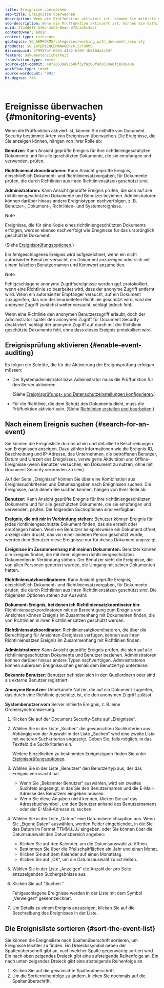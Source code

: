 ```yaml
---
title: Ereignisse überwachen
seo-title: Ereignisse überwachen
description: Wenn die Prüffunktion aktiviert ist, können Sie mithilfe von Document Security bestimmte Arten von Ereignissen überwachen. Sie können die Ereignisliste mithilfe der Document Security mühelos durchsuchen und sortieren.
seo-description: Wenn die Prüffunktion aktiviert ist, können Sie mithilfe von Document Security bestimmte Arten von Ereignissen überwachen. Sie können die Ereignisliste mithilfe der Document Security mühelos durchsuchen und sortieren.
uuid: 22add6ff-536d-4cb9-8eac-b72cad5c3ecf
contentOwner: admin
content-type: reference
geptopics: SG_AEMFORMS/categories/working_with_document_security
products: SG_EXPERIENCEMANAGER/6.5/FORMS
discoiquuid: 379957bf-0634-4182-b269-1b010da4c90f
feature: Dokumentensicherheit
translation-type: tm+mt
source-git-commit: 48726639e93696f32fa368fad2630e6fca50640e
workflow-type: tm+mt
source-wordcount: '991'
ht-degree: 74%

---
```



# Ereignisse überwachen {#monitoring-events}

Wenn die Prüffunktion aktiviert ist, können Sie mithilfe von Document Security bestimmte Arten von Ereignissen überwachen. Die Ereignisse, die Sie anzeigen können, hängen von Ihrer Rolle ab:

**Benutzer:** Kann Ansicht geprüfte Ereignis für ihre richtliniengeschützten Dokumente und für alle geschützten Dokumente, die sie empfangen und verwenden, prüfen.

**Richtliniensatzkoordinatoren:** Kann Ansicht geprüfte Ereignis, einschließlich Dokument- und Richtliniensatzvorgaben, für Dokumente prüfen, die durch Richtlinien aus ihren Richtliniensätzen geschützt sind.

**Administratoren:** Kann Ansicht geprüfte Ereignis prüfen, die sich auf alle richtliniengeschützten Dokumente und Benutzer beziehen. Administratoren können darüber hinaus andere Ereignistypen nachverfolgen, z. B. Benutzer-, Dokument-, Richtlinien- und Systemereignisse.

>[!NOTE]
>
>Ereignisse, die für eine Kopie eines richtliniengeschützten Dokuments erfolgen, werden ebenso nachverfolgt wie Ereignisse für das ursprünglich geschützte Dokument.

(Siehe [Ereignisprüfungsoptionen](/help/forms/using/admin-help/configuring-client-server-options.md#event-auditing-options).)

Ein fehlgeschlagenes Ereignis wird aufgezeichnet, wenn ein nicht autorisierter Benutzer versucht, ein Dokument anzuzeigen oder sich mit einem falschen Benutzernamen und Kennwort anzumelden.

>[!NOTE]
>
>Fehlgeschlagene anonyme Zugriffsereignisse werden ggf. protokolliert, wenn eine Richtlinie so bearbeitet wird, dass der anonyme Zugriff entfernt wird. Wenn ein autorisierter Empfänger versucht, auf ein Dokument zuzugreifen, das von der bearbeiteten Richtlinie geschützt wird, wird der anonyme Zugriff zunächst weiter versucht, schlägt jedoch fehl.

Wenn eine Richtlinie den anonymen Benutzerzugriff erlaubt, doch der Administrator später den anonymen Zugriff für Document Security deaktiviert, schlägt der anonyme Zugriff auf durch mit der Richtlinie geschützte Dokumente fehl, ohne dass dieses Ereignis protokolliert wird.

## Ereignisprüfung aktivieren {#enable-event-auditing}

Es folgen die Schritte, die für die Aktivierung der Ereignisprüfung erfolgen müssen:

* Der Systemadministrator bzw. Administrator muss die Prüffunktion für den Server aktivieren.

   (Siehe [Ereignisprüfungs- und Datenschutzeinstellungen konfigurieren](/help/forms/using/admin-help/configuring-client-server-options.md#configuring-event-auditing-and-privacy-settings).)

* Für die Richtlinie, die dem Schutz des Dokuments dient, muss die Prüffunktion aktiviert sein. (Siehe [Richtlinien erstellen und bearbeiten](/help/forms/using/admin-help/creating-policies.md#creating-and-editing-policies).)

## Nach einem Ereignis suchen  {#search-for-an-event}

Sie können die Ereignisliste durchsuchen und detaillierte Beschreibungen von Ereignissen anzeigen. Dazu zählen Informationen wie die Ereignis-ID, Beschreibung und IP-Adresse, das Unternehmen, die betroffenen Benutzer, Datum und Uhrzeit des Ereignisses, verweigerte Aktivitäten und Offline-Ereignisse (wenn Benutzer versuchen, ein Dokument zu nutzen, ohne mit Document Security verbunden zu sein).

Auf der Seite „Ereignisse“ können Sie über eine Kombination aus Ereignissuchkriterien und Datumsangaben nach Ereignissen suchen. Die Ereignisse, nach denen Sie suchen können, hängen von Ihrer Rolle ab:

**Benutzer:** Kann Ansicht geprüfte Ereignis für ihre richtliniengeschützten Dokumente und für alle geschützten Dokumente, die sie empfangen und verwenden, prüfen. Die folgenden Suchoptionen sind verfügbar:

**Ereignis, die mit mir in Verbindung stehen:** Benutzer können Ereignis für jedes richtliniengeschützte Dokument finden, das sie erstellt oder empfangen haben. Wenn ein Benutzer beispielsweise ein Dokument öffnet, anzeigt oder druckt, das von einer anderen Person geschützt wurde, werden dem Benutzer diese Ereignisse nur für dieses Dokument angezeigt.

**Ereignisse im Zusammenhang mit meinen Dokumenten:** Benutzer können alle Ereignis finden, die mit ihren eigenen richtliniengeschützten Dokumenten in Verbindung stehen. Der Benutzer sieht die Ereignisse, die von allen Personen generiert wurden, die Umgang mit seinen Dokumenten hatten.

**Richtliniensatzkoordinatoren:** Kann Ansicht geprüfte Ereignis, einschließlich Dokument- und Richtliniensatzvorgaben, für Dokumente prüfen, die durch Richtlinien aus ihren Richtliniensätzen geschützt sind. Die folgenden Optionen stehen zur Auswahl:  

**Dokument-Ereignis, bei denen ich Richtliniensatzkoordinator bin:** Richtliniensatzkoordinatoren mit der Berechtigung zum Ereignis von Ansichten können Ereignis im Zusammenhang mit Dokumenten finden, die von Richtlinien in ihren Richtliniensätzen geschützt werden.

**Richtliniensatzkoordinator:** Richtliniensatzkoordinatoren, die über die Berechtigung für Ansichten-Ereignisse verfügen, können aus ihren Richtliniensätzen Ereignis im Zusammenhang mit Richtlinien finden.

**Administratoren:** Kann Ansicht geprüfte Ereignis prüfen, die sich auf alle richtliniengeschützten Dokumente und Benutzer beziehen. Administratoren können darüber hinaus andere Typen nachverfolgen. Administratoren können außerdem Ereignissuchen gemäß dem Benutzertyp unterteilen:

**Bekannte Benutzer:** Benutzer befinden sich in den Quellordnern oder sind als externe Benutzer registriert.

**Anonyme Benutzer:** Unbekannte Nutzer, die auf ein Dokument zugreifen, das durch eine Richtlinie geschützt ist, die den anonymen Zugriff zulässt.

**Systembenutzer:vom** Server initiierte Ereignis, z. B. eine Ordnersynchronisierung.

1. Klicken Sie auf der Document Security-Seite auf „Ereignisse“.
1. Wählen Sie in der Liste „Suchen“ die gewünschten Suchkriterien aus. Abhängig von der Auswahl in der Liste „Suchen“ wird eine zweite Liste mit weiteren Suchkriterien angezeigt. Geben Sie, falls möglich, in das Textfeld die Suchkriterien ein.

   Weitere Einzelheiten zu bestimmten Ereignistypen finden Sie unter [Ereignisprüfungsoptionen](/help/forms/using/admin-help/configuring-client-server-options.md#event-auditing-options).

1. Wählen Sie in der Liste „Benutzer“ den Benutzertyp aus, der das Ereignis verursacht hat.

   * Wenn Sie „Bekannter Benutzer“ auswählen, wird ein zweites Suchfeld angezeigt, in das Sie den Benutzernamen und die E-Mail-Adresse des Benutzers eingeben müssen.
   * Wenn Sie diese Angaben nicht kennen, klicken Sie auf das Adressbuchsymbol , um den Benutzer anhand des Benutzernamens oder der E-Mail-Adresse zu suchen.

1. Wählen Sie in der Liste „Datum“ eine Datumsbereichsoption aus. Wenn Sie „Eigene Daten“ auswählen, werden Felder eingeblendet, in die Sie das Datum im Format TTMMJJJJ eingeben, oder Sie können über die Datumsauswahl den Datumsbereich angeben:

   * Klicken Sie auf den Kalender, um die Datumsauswahl zu öffnen.
   * Bestimmen Sie über die Pfeilschaltflächen ein Jahr und einen Monat.
   * Klicken Sie auf dem Kalender auf einen Monatstag.
   * Klicken Sie auf „OK“, um die Datumsauswahl zu schließen.

1. Wählen Sie in der Liste „Anzeigen“ die Anzahl der pro Seite anzuzeigenden Suchergebnisse aus.
1. Klicken Sie auf &quot;Suchen &quot;.

   Fehlgeschlagene Ereignisse werden in der Liste mit dem Symbol „Verweigert“ gekennzeichnet.

1. Um Details zu einem Ereignis anzuzeigen, klicken Sie auf die Beschreibung des Ereignisses in der Liste.

## Die Ereignisliste sortieren  {#sort-the-event-list}

Sie können die Ereignisliste nach Spaltenüberschrift sortieren, um Ereignisse leichter zu finden. Ein Dreieckssymbol neben der Spaltenüberschrift gibt an, nach welcher Spalte gegenwärtig sortiert wird. Ein nach oben zeigendes Dreieck gibt eine aufsteigende Reihenfolge an. Ein nach unten zeigendes Dreieck gibt eine absteigende Reihenfolge an.

1. Klicken Sie auf die gewünschte Spaltenüberschrift.
1. Um die Sortierreihenfolge zu ändern, klicken Sie nochmals auf die Spaltenüberschrift.

